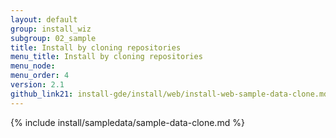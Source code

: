 ```yaml
---
layout: default
group: install_wiz 
subgroup: 02_sample
title: Install by cloning repositories
menu_title: Install by cloning repositories
menu_node: 
menu_order: 4
version: 2.1
github_link21: install-gde/install/web/install-web-sample-data-clone.md
---
```


{% include install/sampledata/sample-data-clone.md %}
